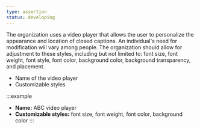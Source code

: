 ```yaml
---
type: assertion
status: developing
---
```


The organization uses a video player that allows the user to personalize the appearance and location of closed captions. An individual's need for modification will vary among people. The organization should allow for adjustment to these styles, including but not limited to: font size, font weight, font style, font color, background color, background transparency, and placement.

* Name of the video player
* Customizable styles

:::example
* **Name:** ABC video player
* **Customizable styles:** font size, font weight, font color, background color
:::